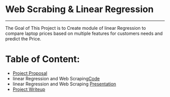 # Web Scrabing  & Linear Regression

---


The Goal of This Project is to Create module of linear Regression to compare laptop prices based on multiple features for customers needs and predict the Price. 

# Table of Content:
- [Project Proposal](Regression_Project_Proposal.ipynb)
- linear Regression and Web Scraping[Code]()
- linear Regression and Web Scraping [Presentation]()
- [Project Writeup]()
